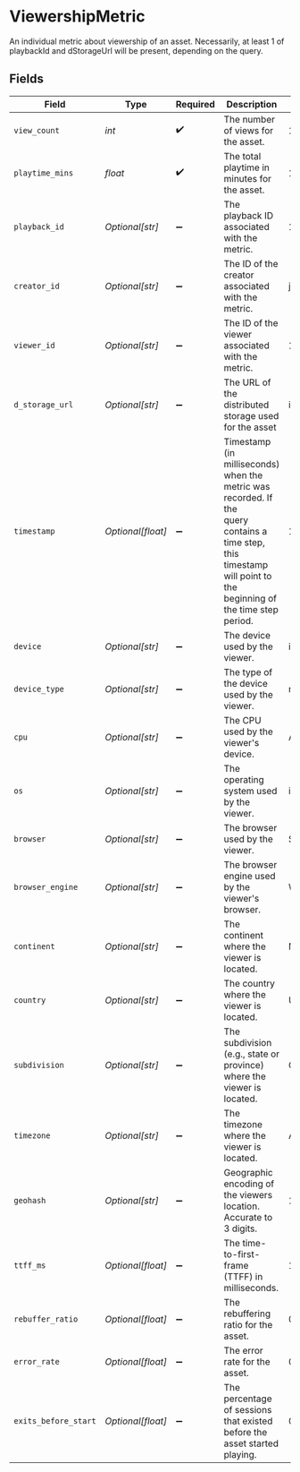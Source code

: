 # ViewershipMetric

An individual metric about viewership of an asset. Necessarily, at least
1 of playbackId and dStorageUrl will be present, depending on the query.



## Fields

| Field                                                                                                                                                             | Type                                                                                                                                                              | Required                                                                                                                                                          | Description                                                                                                                                                       | Example                                                                                                                                                           |
| ----------------------------------------------------------------------------------------------------------------------------------------------------------------- | ----------------------------------------------------------------------------------------------------------------------------------------------------------------- | ----------------------------------------------------------------------------------------------------------------------------------------------------------------- | ----------------------------------------------------------------------------------------------------------------------------------------------------------------- | ----------------------------------------------------------------------------------------------------------------------------------------------------------------- |
| `view_count`                                                                                                                                                      | *int*                                                                                                                                                             | :heavy_check_mark:                                                                                                                                                | The number of views for the asset.                                                                                                                                | 100                                                                                                                                                               |
| `playtime_mins`                                                                                                                                                   | *float*                                                                                                                                                           | :heavy_check_mark:                                                                                                                                                | The total playtime in minutes for the asset.                                                                                                                      | 10                                                                                                                                                                |
| `playback_id`                                                                                                                                                     | *Optional[str]*                                                                                                                                                   | :heavy_minus_sign:                                                                                                                                                | The playback ID associated with the metric.                                                                                                                       | 1bde4o2i6xycudoy                                                                                                                                                  |
| `creator_id`                                                                                                                                                      | *Optional[str]*                                                                                                                                                   | :heavy_minus_sign:                                                                                                                                                | The ID of the creator associated with the metric.                                                                                                                 | john@doe.com                                                                                                                                                      |
| `viewer_id`                                                                                                                                                       | *Optional[str]*                                                                                                                                                   | :heavy_minus_sign:                                                                                                                                                | The ID of the viewer associated with the metric.                                                                                                                  | 1bde4o2i6xycudoy                                                                                                                                                  |
| `d_storage_url`                                                                                                                                                   | *Optional[str]*                                                                                                                                                   | :heavy_minus_sign:                                                                                                                                                | The URL of the distributed storage used for the asset                                                                                                             | ipfs://QmZ4                                                                                                                                                       |
| `timestamp`                                                                                                                                                       | *Optional[float]*                                                                                                                                                 | :heavy_minus_sign:                                                                                                                                                | Timestamp (in milliseconds) when the metric was recorded. If the<br/>query contains a time step, this timestamp will point to the<br/>beginning of the time step period.<br/> | 1587667174725                                                                                                                                                     |
| `device`                                                                                                                                                          | *Optional[str]*                                                                                                                                                   | :heavy_minus_sign:                                                                                                                                                | The device used by the viewer.                                                                                                                                    | iPhone                                                                                                                                                            |
| `device_type`                                                                                                                                                     | *Optional[str]*                                                                                                                                                   | :heavy_minus_sign:                                                                                                                                                | The type of the device used by the viewer.                                                                                                                        | mobile                                                                                                                                                            |
| `cpu`                                                                                                                                                             | *Optional[str]*                                                                                                                                                   | :heavy_minus_sign:                                                                                                                                                | The CPU used by the viewer's device.                                                                                                                              | ARM                                                                                                                                                               |
| `os`                                                                                                                                                              | *Optional[str]*                                                                                                                                                   | :heavy_minus_sign:                                                                                                                                                | The operating system used by the viewer.                                                                                                                          | iOS                                                                                                                                                               |
| `browser`                                                                                                                                                         | *Optional[str]*                                                                                                                                                   | :heavy_minus_sign:                                                                                                                                                | The browser used by the viewer.                                                                                                                                   | Safari                                                                                                                                                            |
| `browser_engine`                                                                                                                                                  | *Optional[str]*                                                                                                                                                   | :heavy_minus_sign:                                                                                                                                                | The browser engine used by the viewer's browser.                                                                                                                  | WebKit                                                                                                                                                            |
| `continent`                                                                                                                                                       | *Optional[str]*                                                                                                                                                   | :heavy_minus_sign:                                                                                                                                                | The continent where the viewer is located.                                                                                                                        | North America                                                                                                                                                     |
| `country`                                                                                                                                                         | *Optional[str]*                                                                                                                                                   | :heavy_minus_sign:                                                                                                                                                | The country where the viewer is located.                                                                                                                          | United States                                                                                                                                                     |
| `subdivision`                                                                                                                                                     | *Optional[str]*                                                                                                                                                   | :heavy_minus_sign:                                                                                                                                                | The subdivision (e.g., state or province) where the viewer is<br/>located.<br/>                                                                                   | California                                                                                                                                                        |
| `timezone`                                                                                                                                                        | *Optional[str]*                                                                                                                                                   | :heavy_minus_sign:                                                                                                                                                | The timezone where the viewer is located.                                                                                                                         | America/Los_Angeles                                                                                                                                               |
| `geohash`                                                                                                                                                         | *Optional[str]*                                                                                                                                                   | :heavy_minus_sign:                                                                                                                                                | Geographic encoding of the viewers location. Accurate to 3 digits.                                                                                                | 123                                                                                                                                                               |
| `ttff_ms`                                                                                                                                                         | *Optional[float]*                                                                                                                                                 | :heavy_minus_sign:                                                                                                                                                | The time-to-first-frame (TTFF) in milliseconds.                                                                                                                   | 100                                                                                                                                                               |
| `rebuffer_ratio`                                                                                                                                                  | *Optional[float]*                                                                                                                                                 | :heavy_minus_sign:                                                                                                                                                | The rebuffering ratio for the asset.                                                                                                                              | 0.1                                                                                                                                                               |
| `error_rate`                                                                                                                                                      | *Optional[float]*                                                                                                                                                 | :heavy_minus_sign:                                                                                                                                                | The error rate for the asset.                                                                                                                                     | 0.1                                                                                                                                                               |
| `exits_before_start`                                                                                                                                              | *Optional[float]*                                                                                                                                                 | :heavy_minus_sign:                                                                                                                                                | The percentage of sessions that existed before the asset started<br/>playing.<br/>                                                                                | 0.5                                                                                                                                                               |